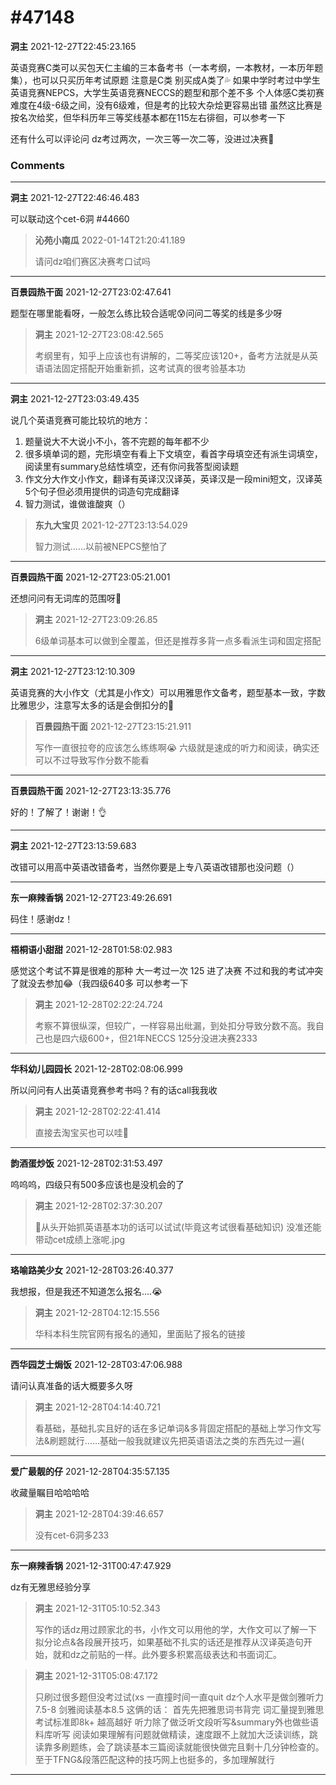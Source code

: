 # #47148

**洞主** 2021-12-27T22:45:23.165

英语竞赛C类可以买包天仁主编的三本备考书（一本考纲，一本教材，一本历年题集），也可以只买历年考试原题
注意是C类 别买成A类了💦
如果中学时考过中学生英语竞赛NEPCS，大学生英语竞赛NECCS的题型和那个差不多
个人体感C类初赛难度在4级-6级之间，没有6级难，但是考的比较大杂烩更容易出错
虽然这比赛是按名次给奖，但华科历年三等奖线基本都在115左右徘徊，可以参考一下

还有什么可以评论问
dz考过两次，一次三等一次二等，没进过决赛🚬

### Comments

---

**洞主** 2021-12-27T22:46:46.483

可以联动这个cet-6洞 #44660

> **沁苑小南瓜** 2022-01-14T21:20:41.189
> 
> 请问dz咱们赛区决赛考口试吗


---

**百景园热干面** 2021-12-27T23:02:47.641

题型在哪里能看呀，一般怎么练比较合适呢😰问问二等奖的线是多少呀

> **洞主** 2021-12-27T23:08:42.565
> 
> 考纲里有，知乎上应该也有讲解的，二等奖应该120+，备考方法就是从英语语法固定搭配开始重新抓，这考试真的很考验基本功


---

**洞主** 2021-12-27T23:03:49.435

说几个英语竞赛可能比较坑的地方：
1. 题量说大不大说小不小，答不完题的每年都不少
2. 很多填单词的题，完形填空有看上下文填空，看首字母填空还有派生词填空，阅读里有summary总结性填空，还有你问我答型阅读题
3. 作文分大作文小作文，翻译有英译汉汉译英，英译汉是一段mini短文，汉译英5个句子但必须用提供的词造句完成翻译
4. 智力测试，谁做谁酸爽（）

> **东九大宝贝** 2021-12-27T23:13:54.029
> 
> 智力测试……以前被NEPCS整怕了


---

**百景园热干面** 2021-12-27T23:05:21.001

还想问问有无词库的范围呀👀

> **洞主** 2021-12-27T23:09:26.85
> 
> 6级单词基本可以做到全覆盖，但还是推荐多背一点多看派生词和固定搭配


---

**洞主** 2021-12-27T23:12:10.309

英语竞赛的大小作文（尤其是小作文）可以用雅思作文备考，题型基本一致，字数比雅思少，注意写太多的话是会倒扣分的🚬

> **百景园热干面** 2021-12-27T23:15:21.911
> 
> 写作一直很拉夸的应该怎么练练啊😭 六级就是速成的听力和阅读，确实还可以不过导致写作分数不能看


---

**百景园热干面** 2021-12-27T23:13:35.776

好的！了解了！谢谢！👌

---

**洞主** 2021-12-27T23:13:59.683

改错可以用高中英语改错备考，当然你要是上专八英语改错那也没问题（）

---

**东一麻辣香锅** 2021-12-27T23:49:26.691

码住！感谢dz！

---

**梧桐语小甜甜** 2021-12-28T01:58:02.983

感觉这个考试不算是很难的那种 大一考过一次 125 进了决赛 不过和我的考试冲突了就没去参加😂（我四级640多 可以参考一下

> **洞主** 2021-12-28T02:22:24.724
> 
> 考察不算很纵深，但较广，一样容易出纰漏，到处扣分导致分数不高。我自己也是四六级600+，但21年NECCS 125分没进决赛2333


---

**华科幼儿园园长** 2021-12-28T02:08:06.999

所以问问有人出英语竞赛参考书吗？有的话call我我收

> **洞主** 2021-12-28T02:22:41.414
> 
> 直接去淘宝买也可以哇🤧


---

**韵酒蛋炒饭** 2021-12-28T02:31:53.497

呜呜呜，四级只有500多应该也是没机会的了

> **洞主** 2021-12-28T02:37:30.207
> 
> 🚬从头开始抓英语基本功的话可以试试(毕竟这考试很看基础知识) 没准还能带动cet成绩上涨呢.jpg


---

**珞喻路美少女** 2021-12-28T03:26:40.377

我想报，但是我还不知道怎么报名….😭

> **洞主** 2021-12-28T04:12:15.556
> 
> 华科本科生院官网有报名的通知，里面贴了报名的链接


---

**西华园芝士焗饭** 2021-12-28T03:47:06.988

请问认真准备的话大概要多久呀

> **洞主** 2021-12-28T04:14:40.721
> 
> 看基础，基础扎实且好的话在多记单词&多背固定搭配的基础上学习作文写法&刷题就行……基础一般我就建议先把英语语法之类的东西先过一遍(


---

**爱广最靓的仔** 2021-12-28T04:35:57.135

收藏量瞩目哈哈哈哈

> **洞主** 2021-12-28T04:39:46.657
> 
> 没有cet-6洞多233


---

**东一麻辣香锅** 2021-12-31T00:47:47.929

dz有无雅思经验分享

> **洞主** 2021-12-31T05:10:52.343
> 
> 写作的话dz用过顾家北的书，小作文可以用他的学，大作文可以了解一下拟分论点&各段展开技巧，如果基础不扎实的话还是推荐从汉译英造句开始，就和dz之前贴的一样。此外要多积累高级表达和书面词汇。


> **洞主** 2021-12-31T05:08:47.172
> 
> 只刷过很多题但没考过试(xs 一直撞时间一直quit
dz个人水平是做剑雅听力7.5-8 剑雅阅读基本8.5 这俩的话：
首先先把雅思词书背完 词汇量提到雅思考试标准即8k+ 越高越好 
听力除了做泛听文段听写&summary外也做些语料库听写 
阅读如果理解有问题就做精读，速度跟不上就加大泛读训练，跳读靠多刷题练，会了跳读基本三篇阅读就能很快做完且剩十几分钟检查的。至于TFNG&段落匹配这种的技巧网上也挺多的，多加理解就行


---

